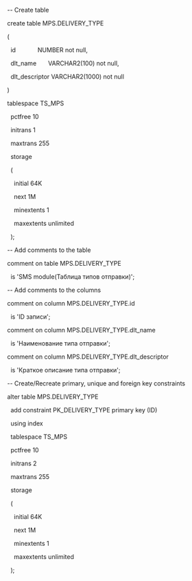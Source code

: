 -- Create table

create table MPS.DELIVERY_TYPE

(

  id             NUMBER not null,

  dlt_name       VARCHAR2(100) not null,

  dlt_descriptor VARCHAR2(1000) not null

)

tablespace TS_MPS

  pctfree 10

  initrans 1

  maxtrans 255

  storage

  (

    initial 64K

    next 1M

    minextents 1

    maxextents unlimited

  );

-- Add comments to the table

comment on table MPS.DELIVERY_TYPE

  is 'SMS module(Таблица типов отправки)';

-- Add comments to the columns

comment on column MPS.DELIVERY_TYPE.id

  is 'ID записи';

comment on column MPS.DELIVERY_TYPE.dlt_name

  is 'Наименование типа отправки';

comment on column MPS.DELIVERY_TYPE.dlt_descriptor

  is 'Краткое описание типа отправки';

-- Create/Recreate primary, unique and foreign key constraints

alter table MPS.DELIVERY_TYPE

  add constraint PK_DELIVERY_TYPE primary key (ID)

  using index

  tablespace TS_MPS

  pctfree 10

  initrans 2

  maxtrans 255

  storage

  (

    initial 64K

    next 1M

    minextents 1

    maxextents unlimited

  );